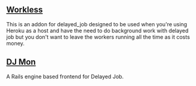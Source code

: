 ## [Workless](https://github.com/lostboy/workless)

This is an addon for delayed_job designed to be used when you're using Heroku as a host and have the need to do background work with delayed job but you don't want to leave the workers running all the time as it costs money.

## [DJ Mon](http://portfolio.akshay.cc/dj_mon/)

A Rails engine based frontend for Delayed Job.